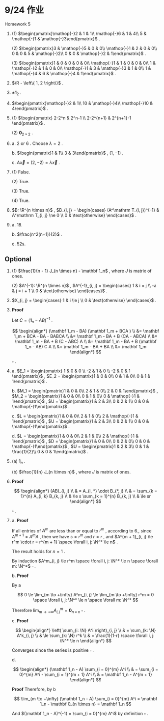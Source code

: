 # 9/24 作业

Homework 5

1. (1) $\begin{pmatrix}\mathop{-}2 & 1 & 1\\
   \mathop{-}6 & 1 & 4\\
   5 & \mathop{-}1 & \mathop{-}3\end{pmatrix}$ .

   (2) $\begin{pmatrix}3 & \mathop{-}5 & 0 & 0\\
   \mathop{-}1 & 2 & 0 & 0\\
   0 & 0 & 5 & \mathop{-}2\\
   0 & 0 & \mathop{-}2 & 1\end{pmatrix}$ .

   (3) $\begin{pmatrix}1 & 0 & 0 & 0 & 0\\
   \mathop{-}1 & 1 & 0 & 0 & 0\\
   1 & \mathop{-}2 & 1 & 0 & 0\\
   \mathop{-}1 & 3 & \mathop{-}3 & 1 & 0\\
   1 & \mathop{-}4 & 6 & \mathop{-}4 & 1\end{pmatrix}$ .

2. $\R - \left\{ 1, 2 \right\}$ .

3. $\pm \mathbf 1_2$ .

4. $\begin{pmatrix}\mathop{-}2 & 1\\
   10 & \mathop{-}4\\
   \mathop{-}10 & 4\end{pmatrix}$ .

5. (1) $\begin{pmatrix} 2-2^n & 2^n-1 \\ 2-2^{n+1} & 2^{n+1}-1 \end{pmatrix}$ .

   (2) $\mathbf 0_{2 \times 2}$ .

6. a. $2$ or $6$ . Choose $\lambda = 2$ .

   b. $\begin{pmatrix}1 & 1\\
   3 & 3\end{pmatrix}$ , $(1, -1)$ .

   c. $A \vec x = (2, -2) = \lambda \vec x$ .

7. (1) False.

   (2) True.

   (3) True.

   (4) True.

8. $B: \R^{n \times n}$ , $B_{i, j} = \begin{cases} (A^\mathrm T_{i, j})^{-1} & A^\mathrm T_{i, j} \ne 0 \\ 0 & \text{otherwise} \end{cases}$ .

9. a. 18.

   b. $\frac{n^2(n+1)}{2}$ .

   c. 52s.

## Optional

1. (1) $\frac{1}{n - 1} J_{n \times n} - \mathbf 1_n$ , where $J$ is matrix of ones.

   (2) $A^{-1}: \R^{n \times n}$ , $A^{-1}_{i, j} = \begin{cases} 1 & i = j \\ -a & j = i + 1 \\ 0 & \text{otherwise} \end{cases}$ .

2. $X_{i, j} = \begin{cases} 1 & i \le j \\ 0 & \text{otherwise} \end{cases}$ .

3. **Proof**

   Let $C = (\mathbf 1_n - AB)^{-1}$ .

   $$
   \begin{align*}
   (\mathbf 1_m - BA) (\mathbf 1_m + BCA ) \\
   &= \mathbf 1_m + BCA - BA - BABCA \\
   &= \mathbf 1_m - BA + B (CA - ABCA) \\
   &= \mathbf 1_m - BA + B (C - ABC) A \\
   &= \mathbf 1_m - BA + B (\mathbf 1_n - AB) C A \\
   &= \mathbf 1_m - BA + BA \\
   &= \mathbf 1_m
   \end{align*}
   $$

   $\square$ .

4. a. $E_1 = \begin{pmatrix} 1 & 0 & 0 \\ -2 & 1 & 0 \\ -2 & 0 & 1 \end{pmatrix}$ , $E_2 = \begin{pmatrix}1 & 0 & 0\\
   0 & 1 & 0\\
   0 & 1 & 1\end{pmatrix}$ .

   b. $M_1 = \begin{pmatrix}1 & 0 & 0\\
   2 & 1 & 0\\
   2 & 0 & 1\end{pmatrix}$ , $M_2 = \begin{pmatrix}1 & 0 & 0\\
   0 & 1 & 0\\
   0 & \mathop{-}1 & 1\end{pmatrix}$ , $U = \begin{pmatrix}1 & 2 & 3\\
   0 & 2 & 1\\
   0 & 0 & \mathop{-}1\end{pmatrix}$ .

   c. $L = \begin{pmatrix}1 & 0 & 0\\
   2 & 1 & 0\\
   2 & \mathop{-}1 & 1\end{pmatrix}$ , $U = \begin{pmatrix}1 & 2 & 3\\
   0 & 2 & 1\\
   0 & 0 & \mathop{-}1\end{pmatrix}$ .

   d. $L = \begin{pmatrix}1 & 0 & 0\\
   2 & 1 & 0\\
   2 & \mathop{-}1 & 1\end{pmatrix}$ , $D = \begin{pmatrix}1 & 0 & 0\\
   0 & 2 & 0\\
   0 & 0 & \mathop{-}1\end{pmatrix}$ , $U = \begin{pmatrix}1 & 2 & 3\\
   0 & 1 & \frac{1}{2}\\
   0 & 0 & 1\end{pmatrix}$ .

5. (a) $\mathbf 1_n$ .

   (b) $\frac{1}{n} J_{n \times n}$ , where $J$ is matrix of ones.

6. **Proof**

   $$
   \begin{align*}
   (AB)_{i, j} \\
   & = A_{i, *} \cdot B_{*, j} \\
   & = \sum_{k = 1}^{n} A_{i, k} B_{k, j} \\
   & \le s \sum_{k = 1}^{n} B_{k, j} \\
   & \le sr
   \end{align*}
   $$

   $\square$ .

7. a. **Proof**

   If all entries of $A^m$ are less than or equal to $r^m$ , according to 6., since $A^{m + 1} = A^m A$ , then we have $s = r^m$ and $r = r$ , and $A^{m + 1}_{i, j} \le r^m \cdot r = r^{m + 1} \space \forall i, j: \N^* \le n$ .

   The result holds for $n = 1$ .

   By induction $A^m_{i, j} \le r^m \space \forall i, j: \N^* \le n \space \forall m: \N^*$ $\square$ .

   b. **Proof**

   By a

   $$
   0 \le \lim_{m \to +\infty} A^m_{i, j}
   \le \lim_{m \to +\infty} r^m = 0
   \space \forall i, j: \N^* \le n \space \forall m: \N^*
   $$

   Therefore $\lim_{m \to +\infty} A^m_{i, j} = \mathbf 0_{n \times n}$ $\square$ .

   c. **Proof**

   $$
   \begin{align*}
   \left( \sum_{i: \N} A^i \right)_{i, j} \\
   & = \sum_{k: \N} A^k_{i, j} \\
   & \le \sum_{k: \N} r^k \\
   & = \frac{1}{1-r} \space \forall i, j: \N^* \le n
   \end{align*}
   $$

   Converges since the series is positive $\square$ .

   d.

   $$
   \begin{align*}
   (\mathbf 1_n - A) \sum_{i = 0}^{m} A^i \\
   & = \sum_{i = 0}^{m} A^i - \sum_{i = 1}^{m + 1} A^i \\
   & = \mathbf 1_n - A^{m + 1}
   \end{align*}
   $$

   **Proof** Therefore, by b

   $$
   \lim_{m \to +\infty}
   (\mathbf 1_n - A) \sum_{i = 0}^{m} A^i
   = \mathbf 1_n - \mathbf 0_{n \times n} = \mathbf 1_n
   $$

   And $(\mathbf 1_n - A)^{-1} = \sum_{i = 0}^{m} A^i$ by definition $\square$ .
